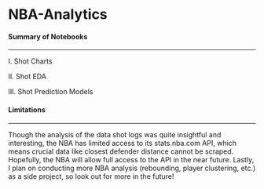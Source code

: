 # NBA-Analytics

#### Summary of Notebooks
----
I. Shot Charts

II. Shot EDA

III. Shot Prediction Models

#### Limitations
----
Though the analysis of the data shot logs was quite insightful and interesting, the NBA has limited access to its stats.nba.com API, which means
crucial data like closest defender distance cannot be scraped. Hopefully, the NBA will allow full access to the API in the near future.
Lastly, I plan on conducting more NBA analysis (rebounding, player clustering, etc.) as a side project, so look out for more in the future!
